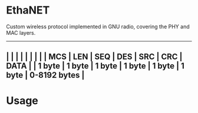 # EthaNET
Custom wireless protocol implemented in GNU radio, covering the PHY and MAC layers.

----------------------------------------------------------------------------------------------
|          |          |          |          |          |          |                          |
|   MCS    |   LEN    |   SEQ    |   DES    |   SRC    |   CRC    |           DATA           |
|  1 byte  |  1 byte  |  1 byte  |  1 byte  |  1 byte  |  1 byte  |       0-8192 bytes       |
----------------------------------------------------------------------------------------------

# Usage
